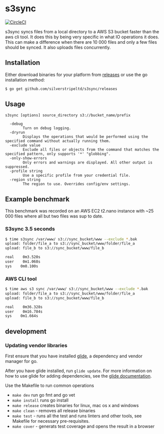 # s3sync

[![CircleCI](https://circleci.com/gh/silverstripeltd/s3sync/tree/master.svg?style=svg)](https://circleci.com/gh/silverstripeltd/s3sync/tree/master)

s3sync syncs files from a local directory to a AWS S3 bucket faster than the aws cli tool. It does this by being very specific in what IO operations it does. This can make a difference when there are 10 000 files and only a few files should be synced. It also uploads files concurrently.  
 
## Installation

Either download binaries for your platform from [releases](https://github.com/silverstripeltd/s3sync/releases) or use the go installation method:

```bash
$ go get github.com/silverstripeltd/s3sync/releases
```

## Usage


```
s3sync [options] source_directory s3://bucket_name/prefix

  -debug
    	Turn on debug logging.
  -dryrun
    	Displays the operations that would be performed using the specified command without actually running them.
  -exclude value
    	Exclude all files or objects from the command that matches the specified pattern, only supports '*' "globbing".
  -only-show-errors
    	Only errors and warnings are displayed. All other output is suppressed.
  -profile string
    	Use a specific profile from your credential file.
  -region string
    	The region to use. Overrides config/env settings.
```

## Example benchmark
 
This benchmark was recorded on an AWS EC2 t2.nano instance with ~25 000 files where all but two files was sup to date.

### S3sync 3.5 seconds
```bash
$ time s3sync /var/www/ s3://sync_bucket/www --exclude *.bak
upload: folder/file_a to s3://sync_bucket/www/folder/file_a
upload: file_b to s3://sync_bucket/www/file_b

real    0m3.520s
user    0m1.068s
sys    0m0.100s
```

### AWS CLI tool

```bash 36.3 seconds
$ time aws s3 sync /var/www/ s3://sync_bucket/www --exclude *.bak
upload: folder/file_a to s3://sync_bucket/www/folder/file_a
upload: file_b to s3://sync_bucket/www/file_b

real    0m36.328s
user    0m16.784s
sys    0m1.664s
```


## development

### Updating vendor libraries

First ensure that you have installed [glide](https://glide.sh/), a dependency and vendor manager for go.

After you have glide installed, run `glide update`. For more information on how to use glide for adding 
dependencies, see the [glide documentation](https://glide.readthedocs.io/en/latest/).
 
Use the Makefile to run common operations

 - `make dev` run go fmt and go vet  
 - `make install` runs go install
 - `make release` creates binaries for linux, mac os x and windows
 - `make clean` - removes all release binaries
 - `make test` - runs all the test and runs linters and other tools, see Makefile for necessary pre-requisites.
 - `make cover` - generats test coverage and opens the result in a browser 	


